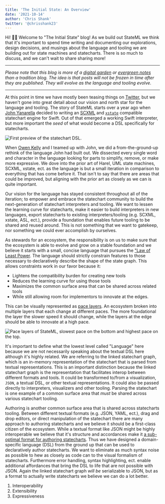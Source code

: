 ```yaml
---
title: 'The Initial State: An Overview'
date: '2021-10-14'
author: 'Chris Shank'
twitter: '@chrisshank23'
---
```


<!-- partially scaped -->

Hi! 👋🏼 Welcome to "The Initial State" blog! As we build out StateML we think that it's important to spend time writing and documenting our explorations, design decisions, and musings about the language and tooling we are building out for state machines and statecharts. There is so much to discuss, and we can't wait to share sharing more!

---

_Please note that this blog is more of a [digital garden](https://maggieappleton.com/garden-history) or [evergreen notes](https://notes.andymatuschak.org/Evergreen_notes) than a tradition blog. The idea is that posts will not be frozen in time after they are published. They will evolve as the language and tooling evolve._

---

At this point in time we have mostly been teasing things on [Twitter](https://www.twitter.com/stateml_org), but we haven't gone into great detail about our vision and north star for the language and tooling. The story of StateML starts over a year ago when [John Yanarella](https://twitter.com/johnyanarella) decided to writing an [SCXML](https://www.w3.org/TR/scxml/) and [`xstate`](https://github.com/statelyai/xstate) compatible statechart engine for Swift. Out of that emerged a working Swift interpreter, but more important the _seed_ of what would become a DSL specifically for statecharts.

![First preview of the statechart DSL.](/statesml-preview.png)

When [Owen Kelly](https://twitter.com/ojkelly) and I teamed up with John, we did a from-the-ground-up rethink of the language John had built out. We dissected every single word and character in the language looking for parts to simplify, remove, or make more expressive. We dove into the prior art of Harel, UML state machines, SCXML, xstate, ect. as the language is but a small iteration in comparison to everything that has come before it. That isn't to say that there are areas that could be improved, but aligning with the prior art as closely as we can is quite important.

<!-- This flow between paragraphs is off -->

Our vision for the language has stayed consistent throughout all of the iteration; to empower and embrace the statechart community to build the next-generation of statechart interpreters and tooling. We want to lessen the learning curve for statecharts, make it easier to build interpreters in new languages, export statecharts to existing interpreters/tooling (e.g. SCXML, xstate, ASL, ect.), provide a foundation that enables future tooling to be shared and reused around. This is not something that we want to gatekeep, nor something we could ever accomplish by ourselves.

As stewards for an ecosystem, the responsibility is on us to make sure that the ecosystem is able to evolve and grow on a stable foundation and we believe it starts with a small, concise language that pursues the ["Law of Least Power](https://www.w3.org/2001/tag/doc/leastPower.html). The language should strictly constrain features to those necessary to declaratively describe the shape of the state graph. This allows constraints work in our favor because it:

- Lightens the compatibility burden for creating new tools
- Reduces the learning curve for using those tools
- Maximizes the common surface area that can be shared across related tools
- While still allowing room for implementors to innovate at the edges.

This can be visually represented as [pace layers](https://blog.longnow.org/02015/01/27/stewart-brand-pace-layers-thinking-at-the-interval/). An ecosystem broken into multiple layers that each change at different paces. The more foundational the layer the slower speed it should change, while the layers at the edge should be able to innovate at a high pace.

![Pace layers of StateML, slowest pace on the bottom and highest pace on the top.](/stateml-pace-layers.png)

It's important to define what the lowest level called "Language" here because we are not necessarily speaking about the textual DSL here although it's highly related. We are referring to the linked statechart graph, which is an in-memory representation of the statechart that is parsed from textual representations. This is an important distinction because the linked statechart graph is the representation that facilitates interop between different formats and tools. It could be transformed to/from a visualization, `JSON`, a textual DSL, or other textual representations. It could also be passed directly to interpreters, visualizers and other tooling. Parsing the statechart is one example of a common surface area that _must_ be shared across various statechart tooling.

<!-- Display statechart projection image -->

Authoring is another common surface area that is shared across statecharts tooling. Between different textual formats (e.g. JSON, YAML, ect.), drag and drop editors, or direct manipulation of the statechart there are many approach to authoring statecharts and we believe it should be a first-class citizen of the ecosystem. While a textual format like JSON might be highly interoperable we believe that it's structure and accordances make it [a sub-optimal format for authoring statecharts](#). Thus we have designed a domain-specific language (DSL) from the ground up that can be used to declaratively author statecharts. We want to eliminate as much syntax noise as possible to hew as closely as code can to the visual formalism of statecharts. Furthermore error handling, syntax highlighting, ect. enable additional affordances that bring the DSL to life that are not possible with JSON. Again the linked statechart graph _will be_ serializable to JSON, but as a format to actually write statecharts we believe we can do a lot better.

1. Interoperability
1. Extensibility
1. Expressiveness
